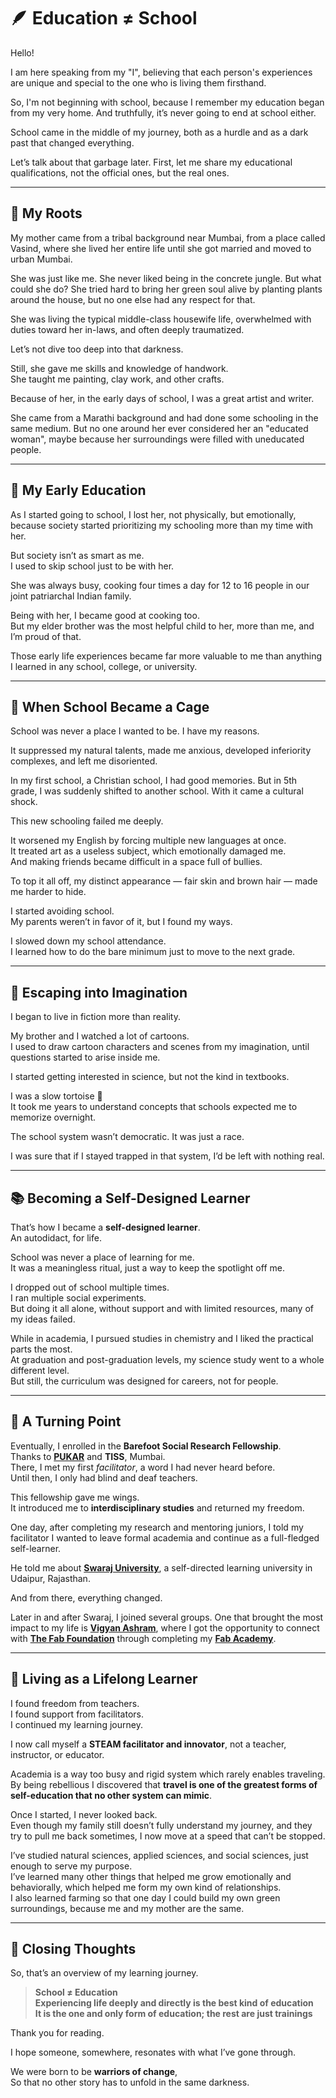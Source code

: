# 🪶 Education ≠ School

Hello!

I am here speaking from my "I", believing that each person's experiences are unique and special to the one who is living them firsthand.

So, I'm not beginning with school, because I remember my education began from my very home. And truthfully, it’s never going to end at school either.

School came in the middle of my journey, both as a hurdle and as a dark past that changed everything.

Let’s talk about that garbage later. First, let me share my educational qualifications, not the official ones, but the real ones.

---

## 🌿 My Roots

My mother came from a tribal background near Mumbai, from a place called Vasind, where she lived her entire life until she got married and moved to urban Mumbai.

She was just like me. She never liked being in the concrete jungle. But what could she do? She tried hard to bring her green soul alive by planting plants around the house, but no one else had any respect for that.

She was living the typical middle-class housewife life, overwhelmed with duties toward her in-laws, and often deeply traumatized.

Let’s not dive too deep into that darkness.

Still, she gave me skills and knowledge of handwork.  
She taught me painting, clay work, and other crafts.

Because of her, in the early days of school, I was a great artist and writer.

She came from a Marathi background and had done some schooling in the same medium. But no one around her ever considered her an "educated woman", maybe because her surroundings were filled with uneducated people.

---

## 🌼 My Early Education

As I started going to school, I lost her, not physically, but emotionally, because society started prioritizing my schooling more than my time with her.

But society isn’t as smart as me.  
I used to skip school just to be with her.

She was always busy, cooking four times a day for 12 to 16 people in our joint patriarchal Indian family.

Being with her, I became good at cooking too.  
But my elder brother was the most helpful child to her, more than me, and I’m proud of that.

Those early life experiences became far more valuable to me than anything I learned in any school, college, or university.

---

## 🏫 When School Became a Cage

School was never a place I wanted to be. I have my reasons.

It suppressed my natural talents, made me anxious, developed inferiority complexes, and left me disoriented.

In my first school, a Christian school, I had good memories. But in 5th grade, I was suddenly shifted to another school. With it came a cultural shock.

This new schooling failed me deeply.

It worsened my English by forcing multiple new languages at once.  
It treated art as a useless subject, which emotionally damaged me.  
And making friends became difficult in a space full of bullies.

To top it all off, my distinct appearance — fair skin and brown hair — made me harder to hide.

I started avoiding school.  
My parents weren’t in favor of it, but I found my ways.

I slowed down my school attendance.  
I learned how to do the bare minimum just to move to the next grade.

---

## 🌈 Escaping into Imagination

I began to live in fiction more than reality.

My brother and I watched a lot of cartoons.  
I used to draw cartoon characters and scenes from my imagination, until questions started to arise inside me.

I started getting interested in science, but not the kind in textbooks.

I was a slow tortoise 🐢  
It took me years to understand concepts that schools expected me to memorize overnight.

The school system wasn’t democratic. It was just a race.

I was sure that if I stayed trapped in that system, I’d be left with nothing real.

---

## 📚 Becoming a Self-Designed Learner

That’s how I became a **self-designed learner**.  
An autodidact, for life.

School was never a place of learning for me.  
It was a meaningless ritual, just a way to keep the spotlight off me.

I dropped out of school multiple times.  
I ran multiple social experiments.  
But doing it all alone, without support and with limited resources, many of my ideas failed.

While in academia, I pursued studies in chemistry and I liked the practical parts the most.  
At graduation and post-graduation levels, my science study went to a whole different level.  
But still, the curriculum was designed for careers, not for people.

---

## 🌱 A Turning Point

Eventually, I enrolled in the **Barefoot Social Research Fellowship**.  
Thanks to [**PUKAR**](https://pukar.org.in/) and **TISS**, Mumbai.  
There, I met my first *facilitator*, a word I had never heard before.  
Until then, I only had blind and deaf teachers.

This fellowship gave me wings.  
It introduced me to **interdisciplinary studies** and returned my freedom.

One day, after completing my research and mentoring juniors, I told my facilitator I wanted to leave formal academia and continue as a full-fledged self-learner.

He told me about [**Swaraj University**](https://www.swarajuniversity.org/), a self-directed learning university in Udaipur, Rajasthan.

And from there, everything changed.

Later in and after Swaraj, I joined several groups. One that brought the most impact to my life is [**Vigyan Ashram**](https://vigyanashram.com/), where I got the opportunity to connect with [**The Fab Foundation**](https://fabfoundation.org/) through completing my [**Fab Academy**](https://fabacademy.org/).

---

## 🦋 Living as a Lifelong Learner

I found freedom from teachers.  
I found support from facilitators.  
I continued my learning journey.

I now call myself a **STEAM facilitator and innovator**, not a teacher, instructor, or educator.

Academia is a way too busy and rigid system which rarely enables traveling.  
By being rebellious I discovered that **travel is one of the greatest forms of self-education that no other system can mimic**.

Once I started, I never looked back.  
Even though my family still doesn’t fully understand my journey, and they try to pull me back sometimes, I now move at a speed that can’t be stopped.

I’ve studied natural sciences, applied sciences, and social sciences, just enough to serve my purpose.  
I’ve learned many other things that helped me grow emotionally and behaviorally, which helped me form my own kind of relationships.  
I also learned farming so that one day I could build my own green surroundings, because me and my mother are the same.

---

## 🌻 Closing Thoughts

So, that’s an overview of my learning journey.

> **School ≠ Education**  
> **Experiencing life deeply and directly is the best kind of education**  
> **It is the one and only form of education; the rest are just trainings**

Thank you for reading.

I hope someone, somewhere, resonates with what I’ve gone through.

We were born to be **warriors of change**,  
So that no other story has to unfold in the same darkness.